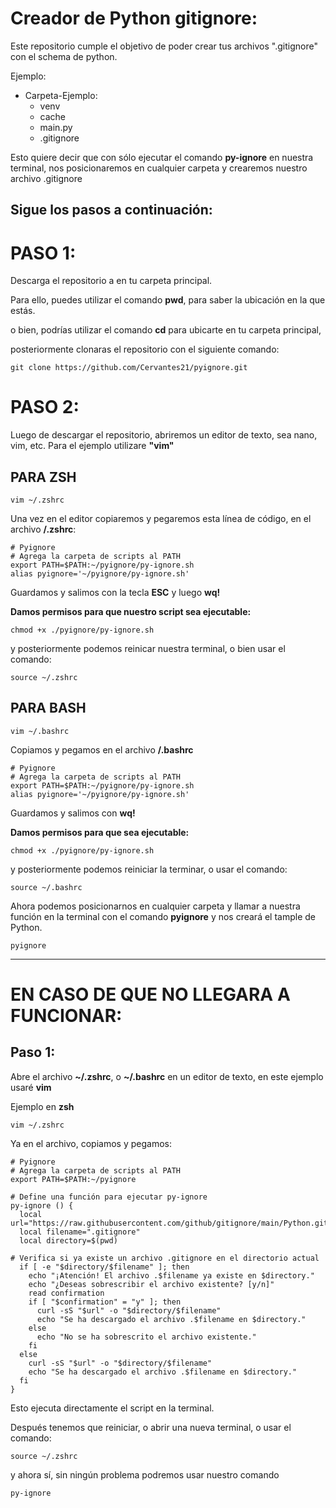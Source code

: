 # Creador de Python gitignore:

Este repositorio cumple el objetivo de poder crear tus archivos ".gitignore" con el schema de python.

Ejemplo:

- Carpeta-Ejemplo:
  - venv
  - cache
  - main.py
  - .gitignore

Esto quiere decir que con sólo ejecutar el comando **py-ignore** en nuestra terminal, nos posicionaremos en
cualquier carpeta y crearemos nuestro archivo .gitignore

## Sigue los pasos a continuación:

# **PASO 1:**

Descarga el repositorio a en tu carpeta principal.

Para ello, puedes utilizar el comando **pwd**, para saber la ubicación en la que estás.

o bien, podrías utilizar el comando **cd** para ubicarte en tu carpeta principal,

posteriormente clonaras el repositorio con el siguiente comando:

```
git clone https://github.com/Cervantes21/pyignore.git
```

# **PASO 2:**
Luego de descargar el repositorio, abriremos un editor de texto, sea nano, vim, etc.
Para el ejemplo utilizare **"vim"**

## **PARA ZSH**

```
vim ~/.zshrc
```

Una vez en el editor copiaremos y pegaremos esta línea de código, en el archivo **/.zshrc**:

```
# Pyignore
# Agrega la carpeta de scripts al PATH
export PATH=$PATH:~/pyignore/py-ignore.sh
alias pyignore='~/pyignore/py-ignore.sh'
```
Guardamos y salimos con la tecla **ESC** y luego **wq!**

**Damos permisos para que nuestro script sea ejecutable:**
```
chmod +x ./pyignore/py-ignore.sh
```

y posteriormente podemos reinicar nuestra terminal, o bien usar el comando:

```
source ~/.zshrc
```

## **PARA BASH**

```
vim ~/.bashrc
```

Copiamos y pegamos en el archivo **/.bashrc**

```
# Pyignore
# Agrega la carpeta de scripts al PATH
export PATH=$PATH:~/pyignore/py-ignore.sh
alias pyignore='~/pyignore/py-ignore.sh'
```

Guardamos y salimos con **wq!**

**Damos permisos para que sea ejecutable:**
```
chmod +x ./pyignore/py-ignore.sh
```

y posteriormente podemos reiniciar la terminar, o usar el comando:

```
source ~/.bashrc
```

Ahora podemos posicionarnos en cualquier carpeta y llamar a nuestra función en la terminal con el comando
**pyignore** y nos creará el tample de Python.

```
pyignore
```
---

# **EN CASO DE QUE NO LLEGARA A FUNCIONAR:** 

## Paso 1:

Abre el archivo **~/.zshrc**, o **~/.bashrc** en un editor de texto, en este ejemplo usaré **vim**

Ejemplo en **zsh**
```
vim ~/.zshrc
```

Ya en el archivo, copiamos y pegamos:

```
# Pyignore
# Agrega la carpeta de scripts al PATH
export PATH=$PATH:~/pyignore

# Define una función para ejecutar py-ignore
py-ignore () {
  local url="https://raw.githubusercontent.com/github/gitignore/main/Python.gitignore"
  local filename=".gitignore"
  local directory=$(pwd)

# Verifica si ya existe un archivo .gitignore en el directorio actual
  if [ -e "$directory/$filename" ]; then
    echo "¡Atención! El archivo .$filename ya existe en $directory."
    echo "¿Deseas sobrescribir el archivo existente? [y/n]"
    read confirmation
    if [ "$confirmation" = "y" ]; then
      curl -sS "$url" -o "$directory/$filename"
      echo "Se ha descargado el archivo .$filename en $directory."
    else
      echo "No se ha sobrescrito el archivo existente."
    fi
  else
    curl -sS "$url" -o "$directory/$filename"
    echo "Se ha descargado el archivo .$filename en $directory."
  fi
}

```

Esto ejecuta directamente el script en la terminal.

Después tenemos que reiniciar, o abrir una nueva terminal, o usar el comando:

```
source ~/.zshrc
```

y ahora sí, sin ningún problema podremos usar nuestro comando

```
py-ignore
```


